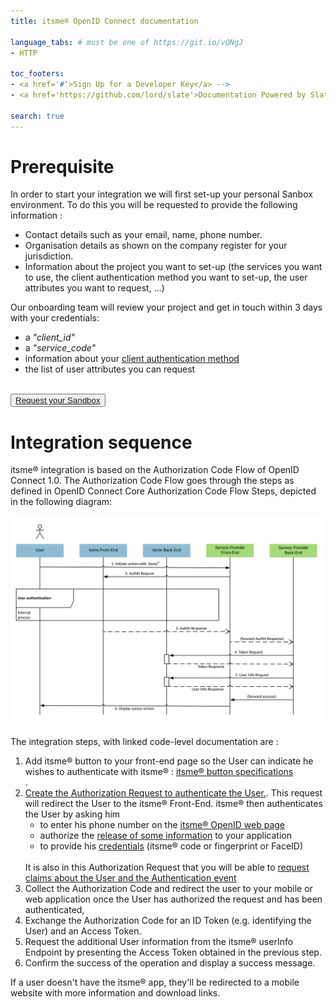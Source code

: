 ```yaml
---
title: itsme® OpenID Connect documentation

language_tabs: # must be one of https://git.io/vQNgJ
- HTTP

toc_footers:
- <a href='#'>Sign Up for a Developer Key</a> -->
- <a href='https://github.com/lord/slate'>Documentation Powered by Slate</a>

search: true
---
```

<a name="Onboarding"></a>
# Prerequisite

In order to start your integration we will first set-up your personal Sanbox environment. To do this you will be requested to provide the following information :  

<ul>
  <li>Contact details such as your email, name, phone number.</li>
  <li>Organisation details as shown on the company register for your jurisdiction.</li>
  <li>Information about the project you want to set-up (the services you want to use, the client authentication method you want to set-up, the user attributes you want to request, ...)</li>
</ul>

Our onboarding team will review your project and get in touch within 3 days with your credentials:
<ul>
  <li>a <i>"client_id"</i></li>
  <li>a <i>"service_code"</i></li>
  <li>information about your <a href="https://belgianmobileid.github.io/slate/v2/test2#selecting-your-client-authentication-method" target="blank">client authentication method</a></li>
  <li>the list of user attributes you can request</li>
</ul>

<br><button type="button"><a href="https://docs.google.com/forms/d/e/1FAIpQLSdyfhKiiehNg4DhFzhQeHaj9EG2VeFoyPNVaI-TSwnG5WlFfw/viewform" target="blank">Request your Sandbox</a></button></br>



# Integration sequence

itsme® integration is based on the Authorization Code Flow of OpenID Connect 1.0. The Authorization Code Flow goes through the steps as defined in OpenID Connect Core Authorization Code Flow Steps, depicted in the following diagram:
  
 ![Sequence diagram describing the OpenID flow](OpenID_Login_SeqDiag.png)

The integration steps, with linked code-level documentation are :

<ol>
  <li>Add itsme® button to your front-end page so the User can indicate he wishes to authenticate with itsme® : <a href="https://brand.belgianmobileid.be/d/CX5YsAKEmVI7/documentation#/ux/buttons-1518207548" target="blank">itsme® button specifications</a></li>.
  <li><a href="https://belgianmobileid.github.io/slate/v2/test2#building-your-authorization-request" target="blank">Create the Authorization Request to authenticate the User.</a>. This request will redirect the User to the itsme® Front-End. itsme® then authenticates the User by asking him
    <ul type>
      <li>to enter his phone number on the <a href="https://brand.belgianmobileid.be/d/CX5YsAKEmVI7/documentation#/ux/ux-flows" target="blank">itsme® OpenID web page</a></li>
      <li>authorize the <a href="https://brand.belgianmobileid.be/d/CX5YsAKEmVI7/documentation#/ux/ux-flows" target="blank">release of some information</a> to your application</li>
      <li>to provide his <a href="https://brand.belgianmobileid.be/d/CX5YsAKEmVI7/documentation#/ux/ux-flows" target="blank">credentials</a> (itsme® code or fingerprint or FaceID)</li>
    </ul>
  <br>It is also in this Authorization Request that you will be able to <a href="https://belgianmobileid.github.io/slate/v2/test2#requesting-claims-about-the-user-and-the-authentication-event" target="blank">request claims about the User and the Authentication event</a></br></li>
  <li>Collect the Authorization Code and redirect the user to your mobile or web application once the User has authorized the request and has been authenticated, </li>
  <li>Exchange the Authorization Code for an ID Token (e.g. identifying the User) and an Access Token.</li>
  <li>Request the additional User information from the itsme® userInfo Endpoint by presenting the Access Token obtained in the previous step.</li>
  <li>Confirm the success of the operation and display a success message.</li>
</ol>

If a user doesn't have the itsme® app, they'll be redirected to a mobile website with more information and download links.

